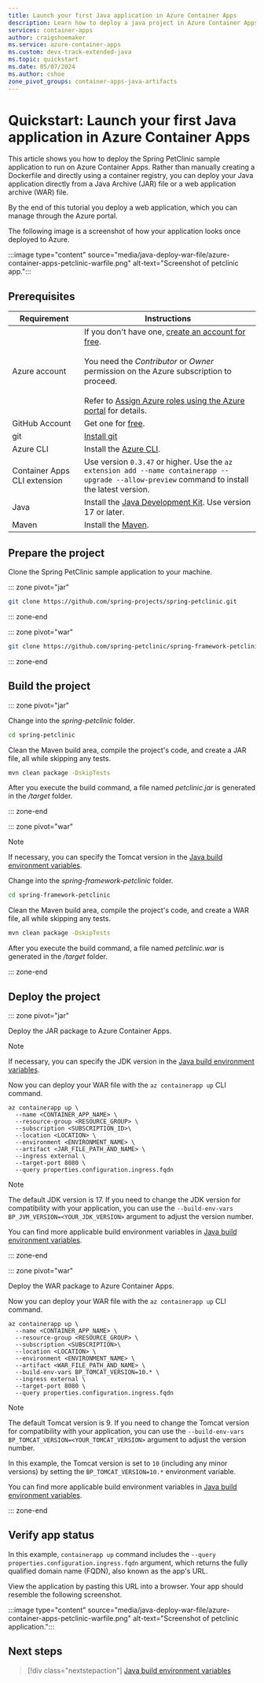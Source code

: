 ```yaml
---
title: Launch your first Java application in Azure Container Apps
description: Learn how to deploy a java project in Azure Container Apps.
services: container-apps
author: craigshoemaker
ms.service: azure-container-apps
ms.custom: devx-track-extended-java
ms.topic: quickstart
ms.date: 05/07/2024
ms.author: cshoe
zone_pivot_groups: container-apps-java-artifacts
---
```


# Quickstart: Launch your first Java application in Azure Container Apps

This article shows you how to deploy the Spring PetClinic sample application to run on Azure Container Apps. Rather than manually creating a Dockerfile and directly using a container registry, you can deploy your Java application directly from a Java Archive (JAR) file or a web application archive (WAR) file.

By the end of this tutorial you deploy a web application, which you can manage through the Azure portal.

The following image is a screenshot of how your application looks once deployed to Azure.

:::image type="content" source="media/java-deploy-war-file/azure-container-apps-petclinic-warfile.png" alt-text="Screenshot of petclinic app.":::

## Prerequisites

| Requirement  | Instructions |
|--|--|
| Azure account | If you don't have one, [create an account for free](https://azure.microsoft.com/free/?WT.mc_id=A261C142F).<br><br>You need the *Contributor* or *Owner* permission on the Azure subscription to proceed. <br><br>Refer to [Assign Azure roles using the Azure portal](../role-based-access-control/role-assignments-portal.yml?tabs=current) for details. |
| GitHub Account | Get one for [free](https://github.com/join). |
| git | [Install git](https://git-scm.com/downloads) |
| Azure CLI | Install the [Azure CLI](/cli/azure/install-azure-cli).|
| Container Apps CLI extension | Use version `0.3.47` or higher. Use the `az extension add --name containerapp --upgrade --allow-preview` command to install the latest version. |
| Java | Install the [Java Development Kit](/java/openjdk/install). Use version 17 or later. |
| Maven | Install the [Maven](https://maven.apache.org/download.cgi).|

## Prepare the project

Clone the Spring PetClinic sample application to your machine.

::: zone pivot="jar"

```bash
git clone https://github.com/spring-projects/spring-petclinic.git
```

::: zone-end

::: zone pivot="war"

```bash
git clone https://github.com/spring-petclinic/spring-framework-petclinic.git
```

::: zone-end

## Build the project

::: zone pivot="jar"


Change into the *spring-petclinic* folder.

```bash
cd spring-petclinic
```

Clean the Maven build area, compile the project's code, and create a JAR file, all while skipping any tests.

```bash
mvn clean package -DskipTests
```

After you execute the build command, a file named *petclinic.jar* is generated in the */target* folder.

::: zone-end

::: zone pivot="war"

> [!NOTE]
> If necessary, you can specify the Tomcat version in the [Java build environment variables](java-build-environment-variables.md).

Change into the *spring-framework-petclinic* folder.

```bash
cd spring-framework-petclinic
```

Clean the Maven build area, compile the project's code, and create a WAR file, all while skipping any tests.

```bash
mvn clean package -DskipTests
```

After you execute the build command, a file named *petclinic.war* is generated in the */target* folder.

::: zone-end

## Deploy the project

::: zone pivot="jar"

Deploy the JAR package to Azure Container Apps.

> [!NOTE]
> If necessary, you can specify the JDK version in the [Java build environment variables](java-build-environment-variables.md).

Now you can deploy your WAR file with the `az containerapp up` CLI command.

```azurecli
az containerapp up \
  --name <CONTAINER_APP_NAME> \
  --resource-group <RESOURCE_GROUP> \
  --subscription <SUBSCRIPTION_ID>\
  --location <LOCATION> \
  --environment <ENVIRONMENT_NAME> \
  --artifact <JAR_FILE_PATH_AND_NAME> \
  --ingress external \
  --target-port 8080 \
  --query properties.configuration.ingress.fqdn
```

> [!NOTE]
> The default JDK version is 17. If you need to change the JDK version for compatibility with your application, you can use the `--build-env-vars BP_JVM_VERSION=<YOUR_JDK_VERSION>` argument to adjust the version number.

You can find more applicable build environment variables in [Java build environment variables](java-build-environment-variables.md).

::: zone-end

::: zone pivot="war"

Deploy the WAR package to Azure Container Apps.

Now you can deploy your WAR file with the `az containerapp up` CLI command.

```azurecli
az containerapp up \
  --name <CONTAINER_APP_NAME> \
  --resource-group <RESOURCE_GROUP> \
  --subscription <SUBSCRIPTION>\
  --location <LOCATION> \
  --environment <ENVIRONMENT_NAME> \
  --artifact <WAR_FILE_PATH_AND_NAME> \
  --build-env-vars BP_TOMCAT_VERSION=10.* \
  --ingress external \
  --target-port 8080 \
  --query properties.configuration.ingress.fqdn
```

> [!NOTE]
> The default Tomcat version is 9. If you need to change the Tomcat version for compatibility with your application, you can use the `--build-env-vars BP_TOMCAT_VERSION=<YOUR_TOMCAT_VERSION>` argument to adjust the version number.

In this example, the Tomcat version is set to `10` (including any minor versions) by setting the `BP_TOMCAT_VERSION=10.*` environment variable.

You can find more applicable build environment variables in [Java build environment variables](java-build-environment-variables.md).

::: zone-end

## Verify app status

In this example, `containerapp up` command includes the `--query properties.configuration.ingress.fqdn` argument, which returns the fully qualified domain name (FQDN), also known as the app's URL.

View the application by pasting this URL into a browser. Your app should resemble the following screenshot.

:::image type="content" source="media/java-deploy-war-file/azure-container-apps-petclinic-warfile.png" alt-text="Screenshot of petclinic application.":::

## Next steps

> [!div class="nextstepaction"]
> [Java build environment variables](java-build-environment-variables.md)
